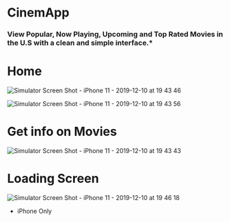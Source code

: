 # CinemApp
### View Popular, Now Playing, Upcoming and Top Rated Movies in the U.S with a clean and simple interface.*

# Home

![Simulator Screen Shot - iPhone 11 - 2019-12-10 at 19 43 46](https://user-images.githubusercontent.com/22554016/70581985-fba9d380-1b86-11ea-8ec1-8003b86157d6.png)

![Simulator Screen Shot - iPhone 11 - 2019-12-10 at 19 43 56](https://user-images.githubusercontent.com/22554016/70581986-fe0c2d80-1b86-11ea-8179-c100735ad3ec.png)


# Get info on Movies

![Simulator Screen Shot - iPhone 11 - 2019-12-10 at 19 43 43](https://user-images.githubusercontent.com/22554016/70581991-03697800-1b87-11ea-9986-b1f8b3fa37aa.png)


# Loading Screen

![Simulator Screen Shot - iPhone 11 - 2019-12-10 at 19 46 18](https://user-images.githubusercontent.com/22554016/70581992-049aa500-1b87-11ea-9b17-4bbd5bb0d5a6.png)


* iPhone Only
